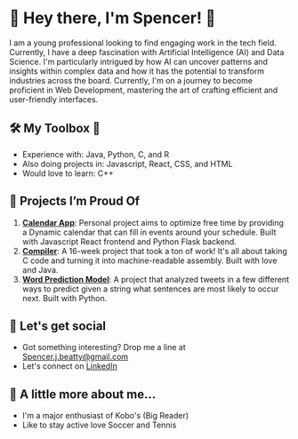 # 🚀 Hey there, I'm Spencer! 👋

I am a young professional looking to find engaging work in the tech field. Currently, I have a deep fascination with Artificial Intelligence (AI) and Data Science. I'm particularly intrigued by how AI can uncover patterns and insights within complex data and how it has the potential to transform industries across the board. Currently, I'm on a journey to become proficient in Web Development, mastering the art of crafting efficient and user-friendly interfaces.

## 🛠️ My Toolbox 🧰 

- Experience with: Java, Python, C, and R
- Also doing projects in: Javascript, React, CSS, and HTML
- Would love to learn: C++

## 🎯 Projects I’m Proud Of 
1. **[Calendar App](https://github.com/Spencer-Beatty/CalendarApp)**: Personal project aims to optimize free time by providing a Dynamic calendar that can fill in events around your schedule. Built with Javascript React frontend and Python Flask backend.
2. **[Compiler](https://github.com/Spencer-Beatty/C-Compiler)**: A 16-week project that took a ton of work! It's all about taking C code and turning it into machine-readable assembly. Built with love and Java.
3. **[Word Prediction Model](https://github.com/Spencer-Beatty/Python-Word-Prediction-Model)**: A project that analyzed tweets in a few different ways to predict given a string what sentences are most likely to occur next. Built with Python.

## 💌 Let's get social 

- Got something interesting? Drop me a line at Spencer.j.beatty@gmail.com
- Let's connect on [LinkedIn](https://www.linkedin.com/in/spencer-beatty-835023172/)


## 🎈 A little more about me...

- I'm a major enthusiast of Kobo's (Big Reader)
- Like to stay active love Soccer and Tennis




<!---
Spencer-Beatty/Spencer-Beatty is a ✨ special ✨ repository because its `README.md` (this file) appears on your GitHub profile.
You can click the Preview link to take a look at your changes.
--->
